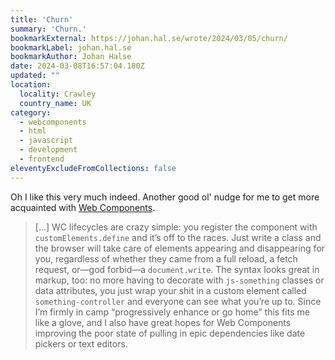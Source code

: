 ```yaml
---
title: 'Churn'
summary: 'Churn.'
bookmarkExternal: https://johan.hal.se/wrote/2024/03/05/churn/
bookmarkLabel: johan.hal.se
bookmarkAuthor: Johan Halse
date: 2024-03-08T16:57:04.180Z
updated: ""
location:
  locality: Crawley
  country_name: UK
category:
  - webcomponents
  - html
  - javascript
  - development
  - frontend
eleventyExcludeFromCollections: false
---
```


Oh I like this very much indeed. Another good ol' nudge for me to get more acquainted with [Web Components](https://jakelazaroff.com/words/web-components-will-outlive-your-javascript-framework/).

> [...] WC lifecycles are crazy simple: you register the component with `customElements.define` and it’s off to the races. Just write a class and the browser will take care of elements appearing and disappearing for you, regardless of whether they came from a full reload, a fetch request, or—god forbid—a `document.write`. The syntax looks great in markup, too: no more having to decorate with `js-something` classes or data attributes, you just wrap your shit in a custom element called `something-controller` and everyone can see what you’re up to. Since I’m firmly in camp “progressively enhance or go home” this fits me like a glove, and I also have great hopes for Web Components improving the poor state of pulling in epic dependencies like date pickers or text editors.
